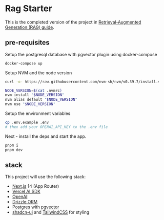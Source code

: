 # Rag Starter

This is the completed version of the project in [Retrieval-Augmented Generation (RAG) guide](https://sdk.vercel.ai/docs/guides/rag-chatbot).

## pre-requisites

Setup the postgresql database with pgvector plugin using docker-compose
```bash
docker-compose up
```

Setup NVM and the node version
```bash
curl -o- https://raw.githubusercontent.com/nvm-sh/nvm/v0.39.7/install.sh | bash

NODE_VERSION=$(cat .nvmrc)
nvm install "$NODE_VERSION"
nvm alias default "$NODE_VERSION"
nvm use "$NODE_VERSION"
```

Setup the environment variables
```bash
cp .env.example .env
# then add your OPENAI_API_KEY to the .env file
```

Next - install the deps and start the app.
```bash
pnpm i
pnpm dev
```

## stack

This project will use the following stack:

- [Next.js](https://nextjs.org) 14 (App Router)
- [Vercel AI SDK](https://sdk.vercel.ai/docs)
- [OpenAI](https://openai.com)
- [Drizzle ORM](https://orm.drizzle.team)
- [Postgres](https://www.postgresql.org/) with [ pgvector ](https://github.com/pgvector/pgvector)
- [shadcn-ui](https://ui.shadcn.com) and [TailwindCSS](https://tailwindcss.com) for styling
